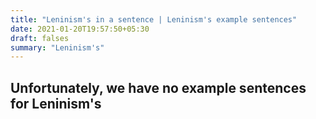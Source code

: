```yaml
---
title: "Leninism's in a sentence | Leninism's example sentences"
date: 2021-01-20T19:57:50+05:30
draft: falses
summary: "Leninism's"
---
```

## Unfortunately, we have no example sentences for Leninism's                 
